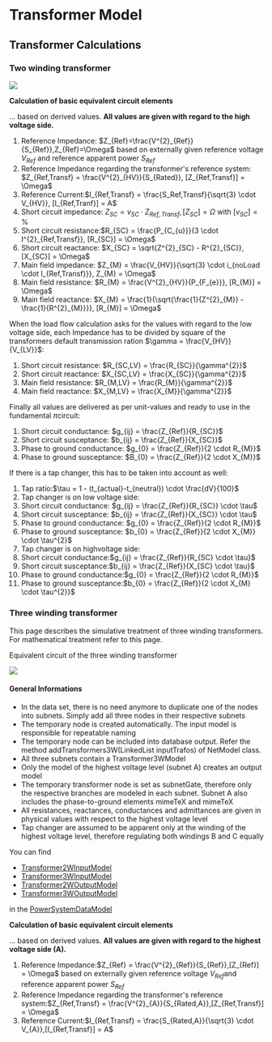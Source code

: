 # Transformer Model

## Transformer Calculations

### Two winding transformer

![](../images/models/transformer_model/tecdoc_tc1.jpg)

**Calculation of basic equivalent circuit elements**

... based on derived values. **All values are given with regard to the high voltage side.**

1. Reference Impedance: $Z_{Ref}=\frac{V^{2}_{Ref}}{S_{Ref}},Z_{Ref}=\Omega$ based on externally given reference voltage $V_{Ref}$ and reference apparent power $S_{Ref}$
2. Reference Impedance regarding the transformer's reference system: $Z_{Ref,Transf} = \frac{V^{2}_{HV}}{S_{Rated}}, [Z_{Ref,Transf}] = \Omega$
3. Reference Current:$I_{Ref,Transf} = \frac{S_Ref,Transf}{\sqrt{3} \cdot V_{HV}}, [I_{Ref,Tranf}] = A$
4. Short circuit impedance: $Z_{SC} = v_{SC} \cdot Z_{Ref,Transf}, [Z_{SC}] = \Omega$ with $[v_{SC}] = \%$
5. Short circuit resistance:$R_{SC} = \frac{P_{C_{u}}}{3 \cdot I^{2}_{Ref,Transf}}, [R_{SC}] = \Omega$
6. Short circuit reactance: $X_{SC} = \sqrt{Z^{2}_{SC} - R^{2}_{SC}}, [X_{SC}] = \Omega$
7. Main field impedance: $Z_{M} = \frac{V_{HV}}{\sqrt{3} \cdot i_{noLoad \cdot I_{Ref,Transf}}}, Z_{M} = \Omega$
8. Main field resistance: $R_{M} = \frac{V^{2}_{HV}}{P_{F_{e}}}, [R_{M}] = \Omega$
9. Main field reactance: $X_{M} = \frac{1}{\sqrt{\frac{1}{Z^{2}_{M}} - \frac{1}{R^{2}_{M}}}}, [R_{M}] = \Omega$

When the load flow calculation asks for the values with regard to the low voltage side, each Impedance has to be divided by square of the transformers default transmission ration $\gamma = \frac{V_{HV}}{V_{LV}}$:

1. Short circuit resistance: $R_{SC,LV} = \frac{R_{SC}}{\gamma^{2}}$
2. Short circuit reactance: $X_{SC,LV} = \frac{X_{SC}}{\gamma^{2}}$
3. Main field resistance: $R_{M,LV} = \frac{R_{M}}{\gamma^{2}}$
4. Main field reactance: $X_{M,LV} = \frac{X_{M}}{\gamma^{2}}$

Finally all values are delivered as per unit-values and ready to use in the fundamental $\pi$circuit:

1. Short circuit conductance: $g_{ij} = \frac{Z_{Ref}}{R_{SC}}$
2. Short circuit susceptance: $b_{ij} = \frac{Z_{Ref}}{X_{SC}}$
3. Phase to ground conductance: $g_{0} = \frac{Z_{Ref}}{2 \cdot R_{M}}$
4. Phase to ground susceptance: $B_{0} = \frac{Z_{Ref}}{2 \cdot X_{M}}$

If there is a tap changer, this has to be taken into account as well:

1. Tap ratio:$\tau = 1 - (t_{actual}-t_{neutral}) \cdot \frac{dV}{100}$
2. Tap changer is on low voltage side:
  1. Short circuit conductance: $g_{ij} = \frac{Z_{Ref}}{R_{SC}} \cdot \tau$
  2. Short circuit susceptance: $b_{ij} = \frac{Z_{Ref}}{X_{SC}} \cdot \tau$
  3. Phase to ground conductance: $g_{0} = \frac{Z_{Ref}}{2 \cdot R_{M}}$
  4. Phase to ground susceptance: $b_{0} = \frac{Z_{Ref}}{2 \cdot X_{M}} \cdot \tau^{2}$
3. Tap changer is on highvoltage side:
  1. Short circuit conductance:$g_{ij} = \frac{Z_{Ref}}{R_{SC} \cdot \tau}$
  2. Short circuit susceptance:$b_{ij} = \frac{Z_{Ref}}{X_{SC} \cdot \tau}$
  3. Phase to ground conductance:$g_{0} = \frac{Z_{Ref}}{2 \cdot R_{M}}$
  4. Phase to ground susceptance:$b_{0} = \frac{Z_{Ref}}{2 \cdot X_{M} \cdot \tau^{2}}$

### Three winding transformer
This page describes the simulative treatment of three winding transformers. For mathematical treatment refer to this page.

Equivalent circuit of the three winding transformer

![](../images/models/transformer_model/model_twt.png)

#### General Informations

- In the data set, there is no need anymore to duplicate one of the nodes into subnets. Simply add all three nodes in their respective subnets
- The temporary node is created automatically. The input model is responsible for repeatable naming
- The temporary node can be included into database output. Refer the method addTransformers3W(LinkedList<Transformer3WInputModel> inputTrafos) of NetModel class.
- All three subnets contain a Transformer3WModel
- Only the model of the highest voltage level (subnet A) creates an output model
- The temporary transformer node is set as subnetGate, therefore only the respective branches are modeled in each subnet. Subnet A also includes the phase-to-ground elements mimeTeX and mimeTeX
- All resistances, reactances, conductances and admittances are given in physical values with respect to the highest voltage level
- Tap changer are assumed to be apparent only at the winding of the highest voltage level, therefore regulating both windings B and C equally

You can find
- [Transformer2WInputModel](https://powersystemdatamodel.readthedocs.io/en/latest/models/input/grid/transformer2w.html)
- [Transformer3WInputModel](https://powersystemdatamodel.readthedocs.io/en/latest/models/input/grid/transformer3w.html)
- [Transformer2WOutputModel](https://powersystemdatamodel.readthedocs.io/en/latest/models/result/grid/transformer2w.html)
- [Transformer3WOutputModel](https://powersystemdatamodel.readthedocs.io/en/latest/models/result/grid/transformer3w.html)

 
in the [PowerSystemDataModel](https://powersystemdatamodel.readthedocs.io/en/latest/)

**Calculation of basic equivalent circuit elements**

... based on derived values. **All values are given with regard to the highest voltage side (A).**

1. Reference Impedance:$Z_{Ref} = \frac{V^{2}_{Ref}}{S_{Ref}},[Z_{Ref}] = \Omega$ based on externally given reference voltage $V_{Ref}$and reference apparent power $S_{Ref}$
2. Reference Impedance regarding the transformer's reference system:$Z_{Ref,Transf} = \frac{V^{2}_{A}}{S_{Rated,A}},[Z_{Ref,Transf}] = \Omega$
3. Reference Current:$I_{Ref,Transf} = \frac{S_{Rated,A}}{\sqrt{3} \cdot V_{A}},[I_{Ref,Transf}] = A$

